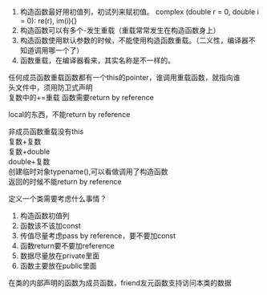 1. 构造函数最好用初值列，初试列来赋初值。
complex (double r = 0, double i = 0): re(r), im(i){}
2. 构造函数可以有多个-发生重载（重载常常发生在构造函数身上）
3. 构造函数使用默认参数的时候，不能使用构造函数重载。（二义性，编译器不知道调用哪一个了）
4. 函数重载，在编译器看来，其实名称是不一样的。


任何成员函数重载函数都有一个this的pointer，谁调用重载函数，就指向谁  
头文件中，须用防卫式声明  
复数中的+=重载
函数需要return by reference


local的东西，不能return by reference

非成员函数重载没有this  
复数+复数  
复数+double  
double+复数  
创建临时对象typename(),可以看做调用了构造函数  
返回的时候不能return by reference  

定义一个类需要考虑什么事情？
1. 构造函数初值列  
2. 函数该不该加const  
3. 传值尽量考虑pass by reference，要不要加const  
4. 函数return要不要加reference  
5. 数据尽量放在private里面  
6. 函数主要放在public里面  


在类的内部声明的函数为成员函数，friend友元函数支持访问本类的数据  
